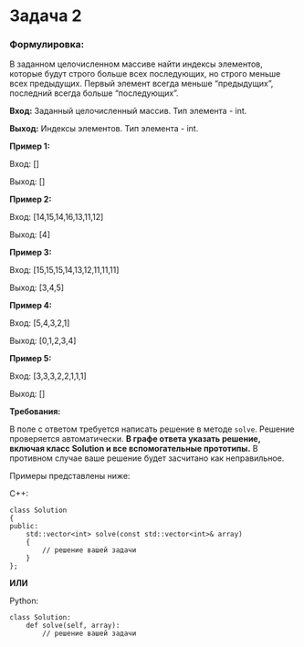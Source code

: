 # Задача 2

### **Формулировка:**

В заданном целочисленном массиве найти индексы элементов, которые будут строго больше всех последующих, но строго меньше всех предыдущих. Первый элемент всегда меньше “предыдущих”, последний всегда больше “последующих”. 

**Вход:**  Заданный целочисленный массив. Тип элемента - int.

**Выход:** Индексы элементов. Тип элемента -  int.

**Пример 1:** 

Вход: [] 

Выход: [] 

**Пример 2:** 

Вход: [14,15,14,16,13,11,12] 

Выход: [4] 

**Пример 3:** 

Вход: [15,15,15,14,13,12,11,11,11] 

Выход: [3,4,5] 

**Пример 4:** 

Вход: [5,4,3,2,1] 

Выход: [0,1,2,3,4] 

**Пример 5:** 

Вход: [3,3,3,2,2,1,1,1] 

Выход: [] 

**Требования:**

В поле с ответом требуется написать решение в методе `solve`. Решение проверяется автоматически. **В графе ответа указать решение, включая класс Solution и все вспомогательные прототипы.**  В противном случае ваше решение будет засчитано как неправильное.

Примеры представлены ниже: 

C++: 

```
class Solution 
{ 
public: 
    std::vector<int> solve(const std::vector<int>& array)
    {
        // решение вашей задачи
    }
}; 
```

**ИЛИ**

Python: 

```
class Solution: 
    def solve(self, array): 
        // решение вашей задачи
```